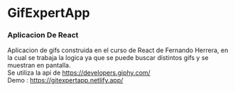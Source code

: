 # GifExpertApp
### Aplicacion De React
Aplicacion de gifs construida en el curso de React de Fernando Herrera, en la cual se trabaja la logica ya que se puede buscar distintos gifs y se muestran en pantalla. <br>
Se utiliza la api de https://developers.giphy.com/<br>
Demo : https://gitexpertapp.netlify.app/
